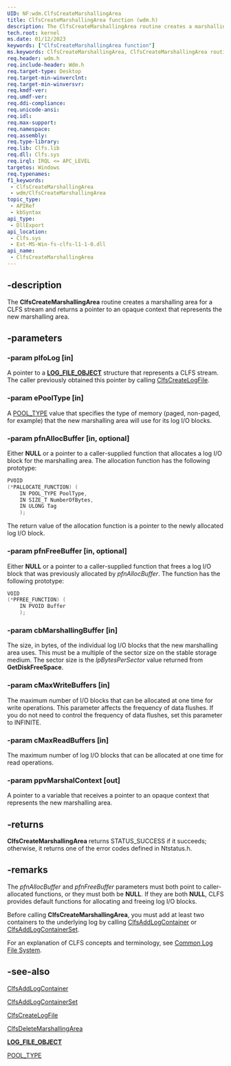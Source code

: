 ```yaml
---
UID: NF:wdm.ClfsCreateMarshallingArea
title: ClfsCreateMarshallingArea function (wdm.h)
description: The ClfsCreateMarshallingArea routine creates a marshalling area for a CLFS stream and returns a pointer to an opaque context that represents the new marshalling area.
tech.root: kernel
ms.date: 01/12/2023
keywords: ["ClfsCreateMarshallingArea function"]
ms.keywords: ClfsCreateMarshallingArea, ClfsCreateMarshallingArea routine [Kernel-Mode Driver Architecture], Clfs_7b5e3208-8dfb-4fbf-b2a9-77ecc5765df6.xml, kernel.clfscreatemarshallingarea, wdm/ClfsCreateMarshallingArea
req.header: wdm.h
req.include-header: Wdm.h
req.target-type: Desktop
req.target-min-winverclnt:
req.target-min-winversvr: 
req.kmdf-ver: 
req.umdf-ver: 
req.ddi-compliance: 
req.unicode-ansi: 
req.idl: 
req.max-support: 
req.namespace: 
req.assembly: 
req.type-library: 
req.lib: Clfs.lib
req.dll: Clfs.sys
req.irql: IRQL <= APC_LEVEL
targetos: Windows
req.typenames: 
f1_keywords:
 - ClfsCreateMarshallingArea
 - wdm/ClfsCreateMarshallingArea
topic_type:
 - APIRef
 - kbSyntax
api_type:
 - DllExport
api_location:
 - Clfs.sys
 - Ext-MS-Win-fs-clfs-l1-1-0.dll
api_name:
 - ClfsCreateMarshallingArea
---
```


## -description

The **ClfsCreateMarshallingArea** routine creates a marshalling area for a CLFS stream and returns a pointer to an opaque context that represents the new marshalling area.

## -parameters

### -param plfoLog [in]

A pointer to a [**LOG_FILE_OBJECT**](/windows-hardware/drivers/ddi/wdm/ns-wdm-_file_object) structure that represents a CLFS stream. The caller previously obtained this pointer by calling [ClfsCreateLogFile](/windows-hardware/drivers/ddi/wdm/nf-wdm-clfscreatelogfile).

### -param ePoolType [in]

A [POOL_TYPE](/windows-hardware/drivers/ddi/wdm/ne-wdm-_pool_type) value that specifies the type of memory (paged, non-paged, for example) that the new marshalling area will use for its log I/O blocks.

### -param pfnAllocBuffer [in, optional]

Either **NULL** or a pointer to a caller-supplied function that allocates a log I/O block for the marshalling area. The allocation function has the following prototype:

```cpp
PVOID
(*PALLOCATE_FUNCTION) (
    IN POOL_TYPE PoolType,
    IN SIZE_T NumberOfBytes,
    IN ULONG Tag
    );
```

The return value of the allocation function is a pointer to the newly allocated log I/O block.

### -param pfnFreeBuffer [in, optional]

Either **NULL** or a pointer to a caller-supplied function that frees a log I/O block that was previously allocated by *pfnAllocBuffer*. The function has the following prototype:

```cpp
VOID
(*PFREE_FUNCTION) (
    IN PVOID Buffer
    );
```

### -param cbMarshallingBuffer [in]

The size, in bytes, of the individual log I/O blocks that the new marshalling area uses. This must be a multiple of the sector size on the stable storage medium. The sector size is the *lpBytesPerSector* value returned from **GetDiskFreeSpace**.

### -param cMaxWriteBuffers [in]

The maximum number of I/O blocks that can be allocated at one time for write operations. This parameter affects the frequency of data flushes. If you do not need to control the frequency of data flushes, set this parameter to INFINITE.

### -param cMaxReadBuffers [in]

The maximum number of log I/O blocks that can be allocated at one time for read operations.

### -param ppvMarshalContext [out]

A pointer to a variable that receives a pointer to an opaque context that represents the new marshalling area.

## -returns

**ClfsCreateMarshallingArea** returns STATUS_SUCCESS if it succeeds; otherwise, it returns one of the error codes defined in Ntstatus.h.

## -remarks

The *pfnAllocBuffer* and *pfnFreeBuffer* parameters must both point to caller-allocated functions, or they must both be **NULL**. If they are both **NULL**, CLFS provides default functions for allocating and freeing log I/O blocks.

Before calling **ClfsCreateMarshallingArea**, you must add at least two containers to the underlying log by calling [ClfsAddLogContainer](/windows-hardware/drivers/ddi/wdm/nf-wdm-clfsaddlogcontainer) or [ClfsAddLogContainerSet](/windows-hardware/drivers/ddi/wdm/nf-wdm-clfsaddlogcontainerset).

For an explanation of CLFS concepts and terminology, see [Common Log File System](/windows-hardware/drivers/kernel/using-common-log-file-system).

## -see-also

[ClfsAddLogContainer](/windows-hardware/drivers/ddi/wdm/nf-wdm-clfsaddlogcontainer)

[ClfsAddLogContainerSet](/windows-hardware/drivers/ddi/wdm/nf-wdm-clfsaddlogcontainerset)

[ClfsCreateLogFile](/windows-hardware/drivers/ddi/wdm/nf-wdm-clfscreatelogfile)

[ClfsDeleteMarshallingArea](/windows-hardware/drivers/ddi/wdm/nf-wdm-clfsdeletemarshallingarea)

[**LOG_FILE_OBJECT**](/windows-hardware/drivers/ddi/wdm/ns-wdm-_file_object)

[POOL_TYPE](/windows-hardware/drivers/ddi/wdm/ne-wdm-_pool_type)
